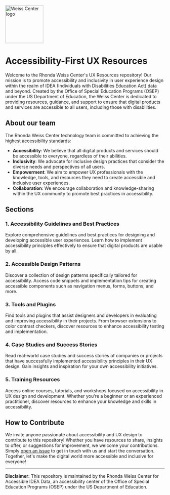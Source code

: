 <img src="https://github.com/WeissCenter/ux-resources/assets/135261167/6da6e8ee-8c48-403e-a9f1-cb39c7ceb16b" width="120" alt="Weiss Center logo"> 

# Accessibility-First UX Resources
Welcome to the Rhonda Weiss Center's UX Resources repository! Our mission is to promote accessibility and inclusivity in user experience design within the realm of IDEA (Individuals with Disabilities Education Act) data and beyond. Created by the Office of Special Education Programs (OSEP) under the US Department of Education, the Weiss Center is dedicated to providing resources, guidance, and support to ensure that digital products and services are accessible to all users, including those with disabilities.

## About our team
The Rhonda Weiss Center technology team is committed to achieving the highest accessibility standards:
- **Accessibility**: We believe that all digital products and services should be accessible to everyone, regardless of their abilities.
- **Inclusivity**: We advocate for inclusive design practices that consider the diverse needs and perspectives of all users.
- **Empowerment**: We aim to empower UX professionals with the knowledge, tools, and resources they need to create accessible and inclusive user experiences.
- **Collaboration**: We encourage collaboration and knowledge-sharing within the UX community to promote best practices in accessibility.

## Sections

### 1. Accessibility Guidelines and Best Practices
Explore comprehensive guidelines and best practices for designing and developing accessible user experiences. Learn how to implement accessibility principles effectively to ensure that digital products are usable by all.

### 2. Accessible Design Patterns
Discover a collection of design patterns specifically tailored for accessibility. Access code snippets and implementation tips for creating accessible components such as navigation menus, forms, buttons, and more.

### 3. Tools and Plugins
Find tools and plugins that assist designers and developers in evaluating and improving accessibility in their projects. From browser extensions to color contrast checkers, discover resources to enhance accessibility testing and implementation.

### 4. Case Studies and Success Stories
Read real-world case studies and success stories of companies or projects that have successfully implemented accessibility principles in their UX design. Gain insights and inspiration for your own accessibility initiatives.

### 5. Training Resources
Access online courses, tutorials, and workshops focused on accessibility in UX design and development. Whether you're a beginner or an experienced practitioner, discover resources to enhance your knowledge and skills in accessibility.

## How to Contribute
We invite anyone passionate about accessibility and UX design to contribute to this repository! Whether you have resources to share, insights to offer, or suggestions for improvement, we welcome your contributions. Simply [open an issue](https://github.com/WeissCenter/ux-resources/issues/new/choose) to get in touch with us and start the conversation. Together, let's make the digital world more accessible and inclusive for everyone!

---

**Disclaimer:** This repository is maintained by the Rhonda Weiss Center for Accessible IDEA Data, an accessibility center of the Office of Special Education Programs (OSEP) under the US Department of Education. 
